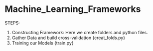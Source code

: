 # Machine_Learning_Frameworks
STEPS:
1) Constructing Framework: Here we create folders and python files.
2) Gather Data and build  cross-validation {creat_folds.py}
3) Training our Models  {train.py}
